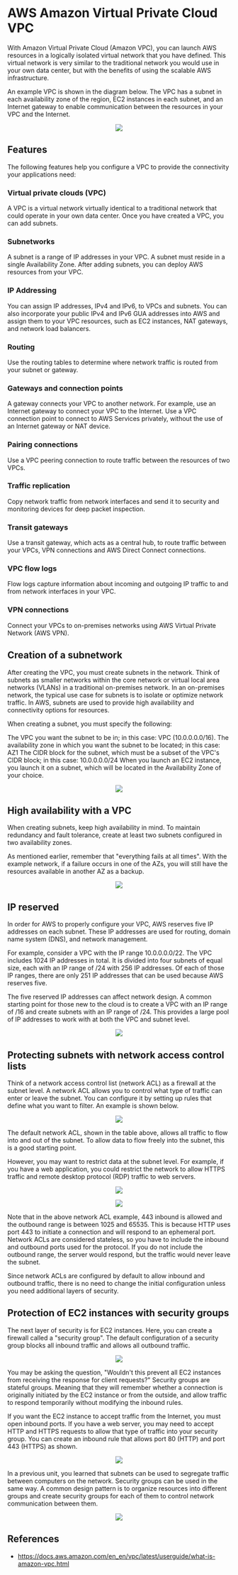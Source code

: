 # AWS Amazon Virtual Private Cloud VPC

With Amazon Virtual Private Cloud (Amazon VPC), you can launch AWS resources in a logically isolated virtual network that you have defined. This virtual network is very similar to the traditional network you would use in your own data center, but with the benefits of using the scalable AWS infrastructure.

An example VPC is shown in the diagram below. The VPC has a subnet in each availability zone of the region, EC2 instances in each subnet, and an Internet gateway to enable communication between the resources in your VPC and the Internet.

<p align="center">
  <img src="https://github.com/dimasx010/knowledge/assets/105082657/58a81e7c-b326-4ef9-87b3-d251112db03b">
</p>

## Features
The following features help you configure a VPC to provide the connectivity your applications need:

### Virtual private clouds (VPC)
A VPC is a virtual network virtually identical to a traditional network that could operate in your own data center. Once you have created a VPC, you can add subnets.

### Subnetworks
A subnet is a range of IP addresses in your VPC. A subnet must reside in a single Availability Zone. After adding subnets, you can deploy AWS resources from your VPC.

### IP Addressing
You can assign IP addresses, IPv4 and IPv6, to VPCs and subnets. You can also incorporate your public IPv4 and IPv6 GUA addresses into AWS and assign them to your VPC resources, such as EC2 instances, NAT gateways, and network load balancers.

### Routing
Use the routing tables to determine where network traffic is routed from your subnet or gateway.

### Gateways and connection points
A gateway connects your VPC to another network. For example, use an Internet gateway to connect your VPC to the Internet. Use a VPC connection point to connect to AWS Services privately, without the use of an Internet gateway or NAT device.

### Pairing connections
Use a VPC peering connection to route traffic between the resources of two VPCs.

### Traffic replication
Copy network traffic from network interfaces and send it to security and monitoring devices for deep packet inspection.

### Transit gateways
Use a transit gateway, which acts as a central hub, to route traffic between your VPCs, VPN connections and AWS Direct Connect connections.

### VPC flow logs
Flow logs capture information about incoming and outgoing IP traffic to and from network interfaces in your VPC.

### VPN connections
Connect your VPCs to on-premises networks using AWS Virtual Private Network (AWS VPN).

## Creation of a subnetwork

After creating the VPC, you must create subnets in the network. Think of subnets as smaller networks within the core network or virtual local area networks (VLANs) in a traditional on-premises network. In an on-premises network, the typical use case for subnets is to isolate or optimize network traffic. In AWS, subnets are used to provide high availability and connectivity options for resources.

When creating a subnet, you must specify the following:

The VPC you want the subnet to be in; in this case: VPC (10.0.0.0.0/16).
The availability zone in which you want the subnet to be located; in this case: AZ1
The CIDR block for the subnet, which must be a subset of the VPC's CIDR block; in this case: 10.0.0.0.0/24
When you launch an EC2 instance, you launch it on a subnet, which will be located in the Availability Zone of your choice.

<p align="center">
  <img src="https://github.com/dimasx010/knowledge/assets/105082657/59249558-b1fe-42f7-97e2-cb36a2bab6a2">
</p>

## High availability with a VPC

When creating subnets, keep high availability in mind. To maintain redundancy and fault tolerance, create at least two subnets configured in two availability zones.

As mentioned earlier, remember that "everything fails at all times". With the example network, if a failure occurs in one of the AZs, you will still have the resources available in another AZ as a backup.

<p align="center">
  <img src="https://github.com/dimasx010/knowledge/assets/105082657/bac4d887-9414-4465-abbb-f05aa3c573b1">
</p>

## IP reserved

In order for AWS to properly configure your VPC, AWS reserves five IP addresses on each subnet. These IP addresses are used for routing, domain name system (DNS), and network management.

For example, consider a VPC with the IP range 10.0.0.0.0/22. The VPC includes 1024 IP addresses in total. It is divided into four subnets of equal size, each with an IP range of /24 with 256 IP addresses. Of each of those IP ranges, there are only 251 IP addresses that can be used because AWS reserves five.

The five reserved IP addresses can affect network design. A common starting point for those new to the cloud is to create a VPC with an IP range of /16 and create subnets with an IP range of /24. This provides a large pool of IP addresses to work with at both the VPC and subnet level.

<p align="center">
  <img src="https://github.com/dimasx010/knowledge/assets/105082657/5f842fca-7c4d-479c-adea-09dda5d8e24d">

## Protecting subnets with network access control lists

Think of a network access control list (network ACL) as a firewall at the subnet level. A network ACL allows you to control what type of traffic can enter or leave the subnet. You can configure it by setting up rules that define what you want to filter. An example is shown below.

<p align="center">
  <img src="https://github.com/dimasx010/knowledge/assets/105082657/dc0cbed3-ad70-467c-9e27-72e32bd2d4c6">
</p>

The default network ACL, shown in the table above, allows all traffic to flow into and out of the subnet. To allow data to flow freely into the subnet, this is a good starting point.

However, you may want to restrict data at the subnet level. For example, if you have a web application, you could restrict the network to allow HTTPS traffic and remote desktop protocol (RDP) traffic to web servers.

<p align="center">
  <img src="https://github.com/dimasx010/knowledge/assets/105082657/42907113-4d4e-4e00-a4f3-e6d8e4c87d43">
</p>
<p align="center">
  <img src="https://github.com/dimasx010/knowledge/assets/105082657/4b27767e-34eb-431e-9d51-dad8411059d8">
</p>

Note that in the above network ACL example, 443 inbound is allowed and the outbound range is between 1025 and 65535. This is because HTTP uses port 443 to initiate a connection and will respond to an ephemeral port. Network ACLs are considered stateless, so you have to include the inbound and outbound ports used for the protocol. If you do not include the outbound range, the server would respond, but the traffic would never leave the subnet.

Since network ACLs are configured by default to allow inbound and outbound traffic, there is no need to change the initial configuration unless you need additional layers of security.

## Protection of EC2 instances with security groups

The next layer of security is for EC2 instances. Here, you can create a firewall called a "security group". The default configuration of a security group blocks all inbound traffic and allows all outbound traffic.

<p align="center">
  <img src="https://github.com/dimasx010/knowledge/assets/105082657/74e016c5-109e-4fdc-a538-8347877219ea">
</p>

You may be asking the question, "Wouldn't this prevent all EC2 instances from receiving the response for client requests?" Security groups are stateful groups. Meaning that they will remember whether a connection is originally initiated by the EC2 instance or from the outside, and allow traffic to respond temporarily without modifying the inbound rules.

If you want the EC2 instance to accept traffic from the Internet, you must open inbound ports. If you have a web server, you may need to accept HTTP and HTTPS requests to allow that type of traffic into your security group. You can create an inbound rule that allows port 80 (HTTP) and port 443 (HTTPS) as shown.

<p align="center">
  <img src="https://github.com/dimasx010/knowledge/assets/105082657/643e53ff-3051-4963-84ef-71bab839d70d">
</p>

In a previous unit, you learned that subnets can be used to segregate traffic between computers on the network. Security groups can be used in the same way. A common design pattern is to organize resources into different groups and create security groups for each of them to control network communication between them.

<p align="center">
  <img src="https://github.com/dimasx010/knowledge/assets/105082657/218f8c36-ab86-49cd-a640-c3393f9b8ffd">
</p>


## References
- https://docs.aws.amazon.com/en_en/vpc/latest/userguide/what-is-amazon-vpc.html
